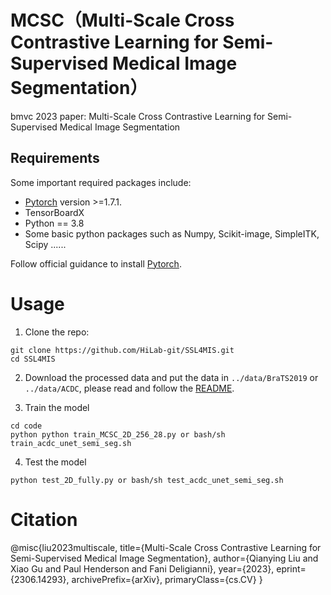 # MCSC（Multi-Scale Cross Contrastive Learning for Semi-Supervised Medical Image Segmentation）
bmvc 2023 paper: Multi-Scale Cross Contrastive Learning for Semi-Supervised Medical Image Segmentation


## Requirements
Some important required packages include:
* [Pytorch][torch_link] version >=1.7.1.
* TensorBoardX
* Python == 3.8 
* Some basic python packages such as Numpy, Scikit-image, SimpleITK, Scipy ......

Follow official guidance to install [Pytorch][torch_link].

[torch_link]:https://pytorch.org/

# Usage

1. Clone the repo:
```
git clone https://github.com/HiLab-git/SSL4MIS.git
cd SSL4MIS
```
2. Download the processed data and put the data in `../data/BraTS2019` or `../data/ACDC`, please read and follow the [README](https://github.com/Luoxd1996/SSL4MIS/tree/master/data/).

3. Train the model
```
cd code
python python train_MCSC_2D_256_28.py or bash/sh train_acdc_unet_semi_seg.sh
```

4. Test the model
```
python test_2D_fully.py or bash/sh test_acdc_unet_semi_seg.sh
```

# Citation
@misc{liu2023multiscale,
      title={Multi-Scale Cross Contrastive Learning for Semi-Supervised Medical Image Segmentation}, 
      author={Qianying Liu and Xiao Gu and Paul Henderson and Fani Deligianni},
      year={2023},
      eprint={2306.14293},
      archivePrefix={arXiv},
      primaryClass={cs.CV}
}
